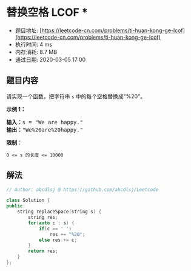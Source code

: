 # 替换空格 LCOF *
- 题目地址: [https://leetcode-cn.com/problems/ti-huan-kong-ge-lcof](https://leetcode-cn.com/problems/ti-huan-kong-ge-lcof)
- 执行时间: 4 ms
- 内存消耗: 8.7 MB
- 通过日期: 2020-03-05 17:00

## 题目内容
<p>请实现一个函数，把字符串 <code>s</code> 中的每个空格替换成"%20"。</p>



<p><strong>示例 1：</strong></p>

<pre><strong>输入：</strong>s = "We are happy."
<strong>输出：</strong>"We%20are%20happy."</pre>



<p><strong>限制：</strong></p>

<p><code>0 <= s 的长度 <= 10000</code></p>


## 解法
```cpp
// Author: abcdlsj @ https://github.com/abcdlsj/Leetcode

class Solution {
public:
    string replaceSpace(string s) {
        string res;
        for(auto c : s) {
            if(c == ' ')
                res += "%20";
            else res += c;
        }
        return res;
    }
};

```